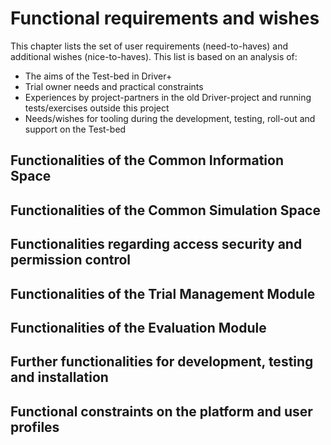 # Functional requirements and wishes

This chapter lists the set of user requirements (need-to-haves) and additional wishes (nice-to-haves). This list is based on an analysis of:
-	The aims of the Test-bed in Driver+
-	Trial owner needs and practical constraints
-	Experiences by project-partners in the old Driver-project and running tests/exercises outside this project
-	Needs/wishes for tooling during the development, testing, roll-out and support on the Test-bed

## Functionalities of the Common Information Space

## Functionalities of the Common Simulation Space

## Functionalities regarding access security and permission control

## Functionalities of the Trial Management Module

## Functionalities of the Evaluation Module

## Further functionalities for development, testing and installation

## Functional constraints on the platform and user profiles 

 
